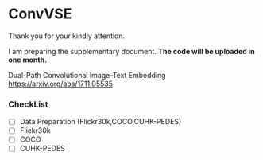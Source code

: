 # ConvVSE

Thank you for your kindly attention. 

I am preparing the supplementary document. **The code will be uploaded in one month.**

Dual-Path Convolutional Image-Text Embedding    https://arxiv.org/abs/1711.05535


### CheckList
- [ ] Data Preparation (Flickr30k,COCO,CUHK-PEDES)
- [ ] Flickr30k
- [ ] COCO
- [ ] CUHK-PEDES
